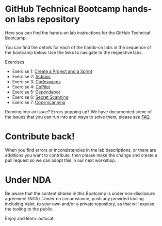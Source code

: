 # GitHub Technical Bootcamp hands-on labs repository

Here you can find the hands-on lab instructions for the GitHub Technical Bootcamp.

You can find the details for each of the hands-on labs in the sequence of the bootcamp below. Use the links to navigate to the respective labs. 

Exercises
- Exercise 1: [Create a Project and a Sprint](/labs/1-projects.md)
- Exercise 2: [Actions](/labs/2-myfirstaction.md)
- Exercise 3: [Codespaces](/labs/3-codespaces.md)
- Exercise 4: [CoPilot](/labs/4-copilot.md)
- Exercise 5: [Dependabot](/labs/5-dependabot.md)
- Exercise 6: [Secret Scanning](/labs/6-secretscanning.md)
- Exercise 7: [Code scanning](/labs/7-codescanning.md)


Running into an issue? Errors popping up? We have documented some of the issues that you can run into and ways to solve them, please see [FAQ](faq.md).

# Contribute back! 
When you find errors or inconsistencies in the lab descriptions, or there are additions you want to contribute, then please make the change and create a pull request so we can adopt this in our next workshop. 

# Under NDA
Be aware that the content shared in this Bootcamp is under non-disclosure agreement (NDA). Under no circumstance, push any provided tooling including Valet, to your own and/or a private repository, as that will expose the tooling to the public. 

Enjoy and learn :octocat:

